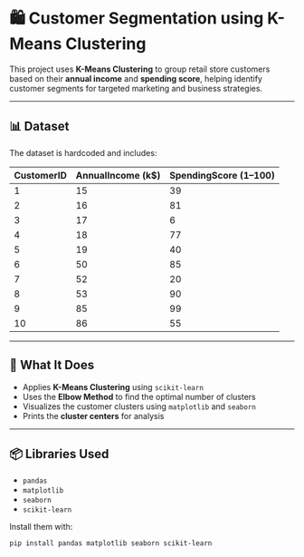 # 🛍️ Customer Segmentation using K-Means Clustering

This project uses **K-Means Clustering** to group retail store customers based on their **annual income** and **spending score**, helping identify customer segments for targeted marketing and business strategies.

---

## 📊 Dataset

The dataset is hardcoded and includes:

| CustomerID | AnnualIncome (k$) | SpendingScore (1–100) |
|------------|-------------------|------------------------|
| 1          | 15                | 39                     |
| 2          | 16                | 81                     |
| 3          | 17                | 6                      |
| 4          | 18                | 77                     |
| 5          | 19                | 40                     |
| 6          | 50                | 85                     |
| 7          | 52                | 20                     |
| 8          | 53                | 90                     |
| 9          | 85                | 99                     |
| 10         | 86                | 55                     |

---

## 🧠 What It Does

- Applies **K-Means Clustering** using `scikit-learn`
- Uses the **Elbow Method** to find the optimal number of clusters
- Visualizes the customer clusters using `matplotlib` and `seaborn`
- Prints the **cluster centers** for analysis

---

## 📦 Libraries Used

- `pandas`
- `matplotlib`
- `seaborn`
- `scikit-learn`

Install them with:

```bash
pip install pandas matplotlib seaborn scikit-learn
